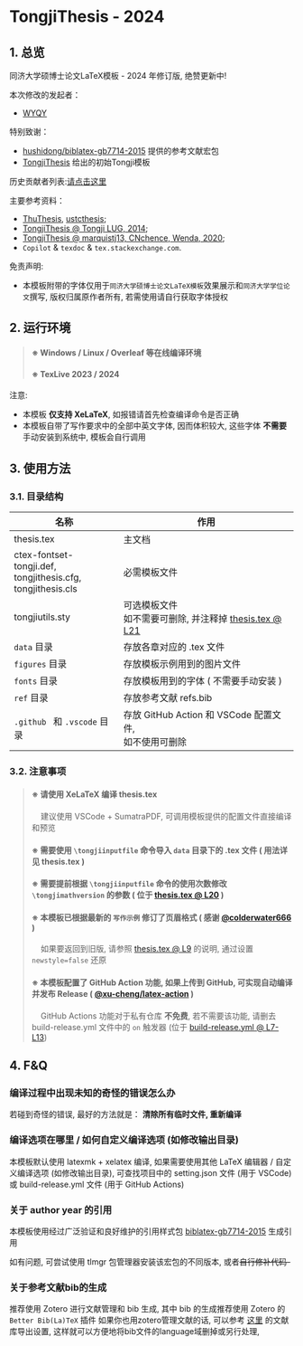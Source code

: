 # TongjiThesis - 2024
## 1. 总览
同济大学硕博士论文LaTeX模板 - 2024 年修订版, 绝赞更新中!

本次修改的发起者：
* [WYQY](https://github.com/wyqy)

特别致谢：
* [hushidong/biblatex-gb7714-2015](https://github.com/hushidong/biblatex-gb7714-2015) 提供的参考文献宏包
* [TongjiThesis](https://github.com/marquistj13/TongjiThesis) 给出的初始Tongji模板

历史贡献者列表:[请点击这里](https://github.com/marquistj13/TongjiThesis/graphs/contributors)

主要参考资料：
* [ThuThesis](https://github.com/tuna/thuthesis), [ustcthesis](https://github.com/ustctug/ustcthesis);
* [TongjiThesis @ Tongji LUG, 2014](https://sourceforge.net/projects/tongjithesis/);
* [TongjiThesis @ marquistj13, CNchence, Wenda, 2020](https://github.com/marquistj13/TongjiThesis);
* ``Copilot`` \& ``texdoc`` \& ``tex.stackexchange.com``.

免责声明:
* 本模板附带的字体仅用于`同济大学硕博士论文LaTeX模板`效果展示和`同济大学学位论文`撰写, 版权归属原作者所有, 若需使用请自行获取字体授权

## 2. 运行环境

> #### ※ Windows / Linux  / Overleaf 等在线编译环境
> #### ※ TexLive 2023 / 2024

注意:

- 本模板 __仅支持 XeLaTeX__, 如报错请首先检查编译命令是否正确
- 本模板自带了写作要求中的全部中英文字体, 因而体积较大, 这些字体 __不需要__ 手动安装到系统中, 模板会自行调用


## 3. 使用方法

### 3.1. 目录结构

| 名称 | 作用|
| ---- | ---- |
| thesis.tex | 主文档 |
| ctex-fontset-tongji.def, <br>tongjithesis.cfg, <br>tongjithesis.cls | 必需模板文件 |
| tongjiutils.sty | 可选模板文件 <br>如不需要可删除, 并注释掉  [thesis.tex @ L21](https://github.com/wyqy/TongjiThesis_Proto/blob/main/thesis.tex#L21 ) |
| `data` 目录 | 存放各章对应的 .tex 文件 |
| `figures` 目录 | 存放模板示例用到的图片文件 |
| `fonts` 目录 | 存放模板用到的字体 ( 不需要手动安装 ) |
| `ref` 目录 | 存放参考文献 refs.bib |
| `.github ` 和 `.vscode` 目录 | 存放 GitHub Action 和 VSCode 配置文件, <br>如不使用可删除 |




### 3.2. 注意事项

> #### ※ 请使用 XeLaTeX 编译 thesis.tex
> &nbsp;&nbsp;&nbsp;&nbsp;建议使用 VSCode + SumatraPDF, 可调用模板提供的配置文件直接编译和预览
> #### ※ 需要使用 ``\tongjiinputfile`` 命令导入 `data` 目录下的 .tex 文件 ( 用法详见 thesis.tex )
> #### ※ 需要提前根据 ``\tongjiinputfile`` 命令的使用次数修改 ``\tongjimathversion`` 的参数 ( 位于 [thesis.tex @ L20](https://github.com/wyqy/TongjiThesis_Proto/blob/main/thesis.tex#L20) )
> #### ※ 本模板已根据最新的 ``写作示例`` 修订了页眉格式 ( 感谢 [@colderwater666](https://github.com/colderwater666) )
> &nbsp;&nbsp;&nbsp;&nbsp;如果要返回到旧版, 请参照 [thesis.tex @ L9](https://github.com/wyqy/TongjiThesis_Proto/blob/main/thesis.tex#L9) 的说明, 通过设置 ``newstyle=false`` 还原
> #### ※ 本模板配置了 GitHub Action 功能, 如果上传到 GitHub, 可实现自动编译并发布 Release ( [@xu-cheng/latex-action](https://www.github.com/xu-cheng/latex-action/tree/v3/) )
> &nbsp;&nbsp;&nbsp;&nbsp;GitHub Actions 功能对于私有仓库 __不免费__, 若不需要该功能, 请删去 build-release.yml 文件中的 ``on`` 触发器 (位于 [build-release.yml @ L7-L13](https://github.com/wyqy/TongjiThesis_Proto/blob/main/.github/workflows/build-release.yml#L7-L13))



## 4. F&Q
### 编译过程中出现未知的奇怪的错误怎么办
若碰到奇怪的错误, 最好的方法就是： __清除所有临时文件, 重新编译__
### 编译选项在哪里 / 如何自定义编译选项 (如修改输出目录)
本模板默认使用 latexmk + xelatex 编译, 如果需要使用其他 LaTeX 编辑器 / 自定义编译选项 (如修改输出目录), 可查找项目中的 setting.json 文件 (用于 VSCode) 或 build-release.yml 文件 (用于 GitHub Actions)

### 关于 author year 的引用
本模板使用经过广泛验证和良好维护的引用样式包 [biblatex-gb7714-2015](https://github.com/hushidong/biblatex-gb7714-2015) 生成引用

如有问题, 可尝试使用 tlmgr 包管理器安装该宏包的不同版本, 或者~~自行修补代码-~~

### 关于参考文献bib的生成
推荐使用 Zotero 进行文献管理和 bib 生成, 其中 bib 的生成推荐使用 Zotero 的 `Better Bib(La)TeX` 插件
如果你也用zotero管理文献的话, 可以参考 [这里](https://marquistj13.github.io/MyBlog/2018/05/zotero-export/#%E8%B0%83%E6%95%99better-bibtex-%E6%8F%92%E4%BB%B6%E7%94%9F%E6%88%90%E7%9A%84bib%E6%96%87%E4%BB%B6%E7%9A%84field) 的文献库导出设置, 这样就可以方便地将bib文件的language域删掉或另行处理, 
